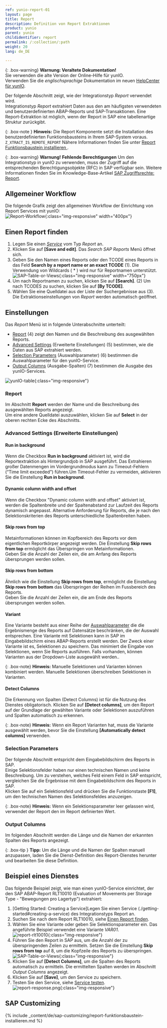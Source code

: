 ```yaml
---
ref: yunio-report-01
layout: page
title: Report
description: Definition von Report Extraktionen
product: yunio
parent: yunio
childidentifier: report
permalink: /:collection/:path
weight: 20
lang: de_DE

---
```


{: .box-warning}
**Warnung: Veraltete Dokumentation!** <br>
Sie verwenden die alte Version der Online-Hilfe für yunIO.<br>
Verwenden Sie die *englischsprachige* Dokumentation im neuen [HelpCenter für yunIO](https://helpcenter.theobald-software.com/yunio/).

Der folgende Abschnitt zeigt, wie der Integrationstyp *Report* verwendet wird.<br>
Integrationstyp *Report* extrahiert Daten aus den am häufigsten verwendeten und benutzerdefinierten ABAP-Reports und SAP-Transaktionen.
Eine Report-Extraktion ist möglich, wenn der Report in SAP eine tabellenartige Struktur zurückgibt.

{: .box-note }
**Hinweis:** Die Report Komponente setzt die Installation des benutzerdefinierten Funktionsbausteins in Ihrem SAP-System voraus. `Z_XTRACT_IS_REMOTE_REPORT`
Nähere Informationen finden Sie unter [Report Funktionsbaustein installieren ](#sap-customizing).


{: .box-warning}
**Warnung!** **Fehlende Berechtigungen**
Um den Integrationstyp in yunIO zu verwenden, muss der Zugriff auf die entsprechenden Berechtigungsobjekte (RFC) in SAP verfügbar sein. 
Weitere Informationen finden Sie im Knowledge-Base-Artikel [SAP Zugriffsrechte: Report](https://kb.theobald-software.com/sap/authority-objects-sap-user-rights#report).


## Allgemeiner Workflow
Die folgende Grafik zeigt den allgemeinen Workflow der Einrichtung von Report Services mit yunIO:<br>
![Report-Workflow](/img/content/report-general-workflow-yunIO.png){:class="img-responsive" width="400px"}

## Einen Report finden

1. Legen Sie einen [*Service*](./erste-schritte#einen-service-anlegen) vom Typ *Report* an. 
2. Klicken Sie auf **[Save and edit]**. Das *Search SAP Reports* Menü öffnet sich.
3. Geben Sie den Namen eines Reports oder den TCODE eines Reports in das Feld **Search by a report name or an exact TCODE** (1). Die Verwendung von Wildcards ( * ) wird nur für Reportnamen unterstützt.
![SAP-Table-or-Views](/img/content/yunio/report-lookup.png){:class="img-responsive" width="750px"}
4. Um nach Reportnamen zu suchen, klicken Sie auf **[Search]**. (2)
Um nach TCODES zu suchen, klicken Sie auf **[By TCODE]**.
5. Wählen Sie eine Quelldatei aus der Liste der Suchergebnisse aus (3). 
Die Extraktionseinstellungen von *Report* werden automatisch geöffnet. <br>

## Einstellungen
Das *Report* Menü ist in folgende Unterabschnitte unterteilt:
- [Report](#report) (4) zeigt den Namen und die Beschreibung des ausgewählten Reports.
- [Advanced Settings](#advanced-settings) (Erweiterte Einstellungen) (5) bestimmen, wie die Daten aus SAP extrahiert werden.
- [Selection Parameters](#selection-parameters) (Auswahlparameter) (6) bestimmen die Auswahlparameter für den yunIO-Service.
- [Output Columns](#output-columns) (Ausgabe-Spalten) (7) bestimmen die Ausgabe des yunIO-Services.

![yunIO-table](/img/content/yunio/report.png){:class="img-responsive"}


### Report

Im Abschnitt **Report** werden der Name und die Beschreibung des ausgewählten Reports angezeigt.<br>
Um eine andere Quelldatei auszuwählen, klicken Sie auf **Select** in der oberen rechten Ecke des Abschnitts.

### Advanced Settings (Erweiterte Einstellungen)

#### Run in background
Wenn die Checkbox **Run in background** aktiviert ist, wird die Reportextraktion als Hintergrundjob in SAP ausgeführt. 
Das Extrahieren großer Datenmengen im Vordergrundmodus kann zu Timeout-Fehlern (“Time limit exceeded”) führen.Um Timeout-Fehler zu vermeiden, aktivieren Sie die Einstellung **Run in background**.

#### Dynamic column width and offset
Wenn die Checkbox "Dynamic column width and offset" aktiviert ist, werden die Spaltenbreite und der Spaltenabstand zur Laufzeit des Reports dynamisch angepasst.
Alternative Anforderung für Reports, die je nach den Selektionskriterien des Reports unterschiedliche Spaltenbreiten haben.	

#### Skip rows from top
Metainformationen können im Kopfbereich des Reports vor dem eigentlichen Reportkörper angezeigt werden. Die Einstellung **Skip rows from top** ermöglicht das Überspringen von Metainformationen. <br>
Geben Sie die Anzahl der Zeilen ein, die am Anfang des Reports übersprungen werden sollen. 


#### Skip rows from bottom

Ähnlich wie die Einstellung **Skip rows from top**, ermöglicht die Einstellung **Skip rows from bottom** das Überspringen der Reihen im Fussbereich des Reports. <br>
Geben Sie die Anzahl der Zeilen ein, die am Ende des Reports übersprungen werden sollen.

#### Variant

Eine Variante besteht aus einer Reihe der [Auswahlparameter](#selection-parameters) die die Ergebnismenge des Reports auf Datensätze beschränken, die der Auswahl entsprechen.
Eine Variante mit Selektionen kann in SAP im Eingabebildschirm eines ABAP-Reports erstellt werden. 
Der Zweck einer Variante ist es, Selektionen zu speichern. Das minimiert die Eingabe von Selektionen, wenn Sie Reports ausführen.
Falls vorhanden, können Varianten aus der Dropdown-Liste ausgewählt werden..<br>


{: .box-note}
**Hinweis:** Manuelle Selektionen und Varianten können kombiniert werden. Manuelle Selektionen überschreiben Selektionen in Varianten.

#### Detect Columns
Die Erkennung von Spalten (Detect Columns) ist für die Nutzung des Dienstes obligatorisch.
Klicken Sie auf **[Detect columns]**, um den Report auf der Grundlage der gewählten Variante oder Selektionen auszuführen und Spalten automatisch zu erkennen.

{: .box-note}
**Hinweis:** Wenn ein Report Varianten hat, muss die Variante ausgewählt werden, bevor Sie die Einstellung **[Automatically detect columns]** verwenden.


### Selection Parameters
Der folgende Abschnitt entspricht dem Eingabebildschirm des Reports in SAP.<br>
Einige Selektionsfelder haben nur einen technischen Namen und keine Beschreibung. 
Um zu verstehen, welches Feld einem Feld in SAP entspricht, vergleichen Sie die Ergebnisse mit dem Eingabebildschirm des Reports in SAP. <br>
Klicken Sie auf ein Selektionsfeld und drücken Sie die Funktionstaste **[F1]**, um den technischen Namen des Selektionsfeldes anzuzeigen. 

{: .box-note}
**Hinweis:** Wenn ein Selektionsparameter leer gelassen wird, verwendet der Report den im Report definierten Wert. 


### Output Columns

Im folgenden Abschnitt werden die Länge und die Namen der erkannten Spalten des Reports angezeigt.

{: .box-tip }
**Tipp:** Um die Länge und die Namen der Spalten manuell anzupassen, laden Sie die Dienst-Definition des Report-Dienstes herunter und bearbeiten Sie diese  Definition.

## Beispiel eines Dienstes

Das folgende Beispiel zeigt, wie man einen yunIO-Service einrichtet, der den SAP ABAP-Report RLT10010 (Evaluation of Movements per Storage Type - "Bewegungen pro Lagertyp") extrahiert:
1. [Getting Started: Creating a Service]Legen Sie einen Service (./getting-started#creating-a-service) des Integrationstyps Report an.
2. Suchen Sie nach dem Report RLT10010, siehe [Einen Report finden](#einen-report-finden).
3. Wählen Sie eine Variante oder geben Sie Selektionsparameter ein. Das angeführte Beispiel verwendet eine Variante *VAR01*.<br>
![report-rlt10010](/img/content/yunio/report-rlt10010.png){:class="img-responsive"}
4. Führen Sie den Report in SAP aus, um die Anzahl der zu überspringenden Zeilen zu ermitteln. Setzen Sie die Einstellung **Skip rows from top** auf 8, um die Kopfzeile des Reports zu überspringen. 
![SAP-Table-or-Views](/img/content/yunio/report-sap3.png){:class="img-responsive"}
5. Klicken Sie auf **[Detect Columns]**, um die Spalten des Reports automatisch zu ermitteln. Die ermittelten Spalten werden im Abschnitt *Output Columns* angezeigt.
6. Klicken Sie auf **[Save]**, um den Service zu speichern.
7. Testen Sie den Service, siehe [Service testen](./services-ausfuehren#service-testen).<br>
![report-response.png](/img/content/yunio/report-response.png){:class="img-responsive"}

## SAP Customizing

{% include _content/de/sap-customizing/report-funktionsbaustein-installieren.md  %}
